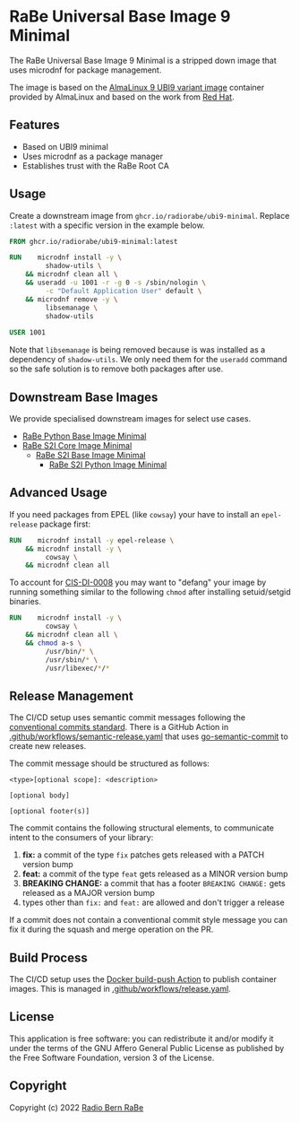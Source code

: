 # RaBe Universal Base Image 9 Minimal

The RaBe Universal Base Image 9 Minimal is a stripped down image that uses microdnf for package management.

The image is based on the [AlmaLinux 9 UBI9 variant image](https://github.com/AlmaLinux/docker-images)
container provided by AlmaLinux and based on the work from [Red Hat](https://catalog.redhat.com/software/containers/ubi9-minimal/61832888c0d15aff4912fe0d).

## Features

- Based on UBI9 minimal
- Uses microdnf as a package manager
- Establishes trust with the RaBe Root CA

## Usage

Create a downstream image from `ghcr.io/radiorabe/ubi9-minimal`. Replace `:latest` with a specific version in the example below.

```Dockerfile
FROM ghcr.io/radiorabe/ubi9-minimal:latest

RUN    microdnf install -y \
         shadow-utils \
    && microdnf clean all \
    && useradd -u 1001 -r -g 0 -s /sbin/nologin \
         -c "Default Application User" default \
    && microdnf remove -y \
         libsemanage \
         shadow-utils
         
USER 1001
```

Note that `libsemanage` is being removed because is was installed as a dependency of `shadow-utils`. We only need them for
the `useradd` command so the safe solution is to remove both packages after use.

## Downstream Base Images

We provide specialised downstream images for select use cases.
* [RaBe Python Base Image Minimal](https://github.com/radiorabe/container-image-python-minimal)
* [RaBe S2I Core Image Minimal](https://github.com/radiorabe/container-image-rabe-s2i-core-minimal)
  * [RaBe S2I Base Image Minimal](https://github.com/radiorabe/container-image-rabe-s2i-base-minimal)
    * [RaBe S2I Python Image Minimal](https://github.com/radiorabe/container-image-rabe-s2i-python-minimal)

## Advanced Usage

If you need packages from EPEL (like `cowsay`) your have to install an `epel-release` package first:

```Dockerfile
RUN    microdnf install -y epel-release \
    && microdnf install -y \
         cowsay \
    && microdnf clean all
```

To account for [CIS-DI-0008](https://github.com/goodwithtech/dockle/blob/master/CHECKPOINT.md#cis-di-0008) you may want to
"defang" your image by running something similar to the following `chmod` after installing setuid/setgid binaries.

```Dockerfile
RUN    microdnf install -y \
         cowsay \
    && microdnf clean all \
    && chmod a-s \
         /usr/bin/* \
         /usr/sbin/* \
         /usr/libexec/*/*
```

## Release Management

The CI/CD setup uses semantic commit messages following the [conventional commits standard](https://www.conventionalcommits.org/en/v1.0.0/).
There is a GitHub Action in [.github/workflows/semantic-release.yaml](./.github/workflows/semantic-release.yaml)
that uses [go-semantic-commit](https://go-semantic-release.xyz/) to create new
releases.

The commit message should be structured as follows:

```
<type>[optional scope]: <description>

[optional body]

[optional footer(s)]
```

The commit contains the following structural elements, to communicate intent to the consumers of your library:

1. **fix:** a commit of the type `fix` patches gets released with a PATCH version bump
1. **feat:** a commit of the type `feat` gets released as a MINOR version bump
1. **BREAKING CHANGE:** a commit that has a footer `BREAKING CHANGE:` gets released as a MAJOR version bump
1. types other than `fix:` and `feat:` are allowed and don't trigger a release

If a commit does not contain a conventional commit style message you can fix
it during the squash and merge operation on the PR.

## Build Process

The CI/CD setup uses the [Docker build-push Action](https://github.com/docker/build-push-action) to publish container images. This is managed in [.github/workflows/release.yaml](./.github/workflows/release.yaml).

## License

This application is free software: you can redistribute it and/or modify it under
the terms of the GNU Affero General Public License as published by the Free
Software Foundation, version 3 of the License.

## Copyright

Copyright (c) 2022 [Radio Bern RaBe](http://www.rabe.ch)
